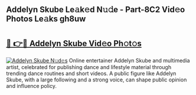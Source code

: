 ## Addelyn Skube Le𝚊k𝚎d N𝚞𝚍e - Part-8C2 Vid𝚎o Photos Le𝚊ks gh8uw

# <h2><a href="http://fbcudz.evod.top/?m=Addelyn+Skube">🔗 👉🔴 Addelyn Skube Vid𝚎o Ph𝚘t𝚘s</a></h2>

[![Addelyn Skube N𝚞d𝚎s](https://i.imgur.com/8V9OHl7.gif)](http://fbcudz.evod.top/?m=Addelyn+Skube)
Online entertainer Addelyn Skube and multimedia artist, celebrated for publishing dance and lifestyle material through trending dance routines and short videos. A public figure like Addelyn Skube, with a large following and a strong voice, can shape public opinion and influence policy. 

